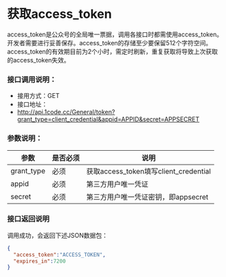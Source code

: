 # 获取access_token

access_token是公众号的全局唯一票据，调用各接口时都需使用access_token。开发者需要进行妥善保存。access_token的存储至少要保留512个字符空间。access_token的有效期目前为2个小时，需定时刷新，重复获取将导致上次获取的access_token失效。


### 接口调用说明：
* 接用方式：GET
* 接口地址：
* http://api.1code.cc/General/token?grant_type=client_credential&appid=APPID&secret=APPSECRET

### 参数说明：
| 参数| 是否必须 | 说明 |
| -- | -- | -- |
| grant_type | 必须 | 获取access_token填写client_credential |
| appid | 必须 | 第三方用户唯一凭证 |
| secret | 必须 | 第三方用户唯一凭证密钥，即appsecret |


### 接口返回说明
调用成功，会返回下述JSON数据包：
```json
{
  "access_token":"ACCESS_TOKEN",
  "expires_in":7200
}
```




